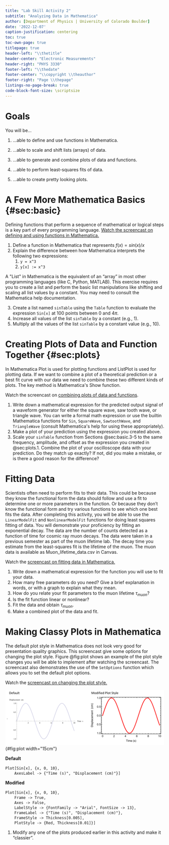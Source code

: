 ```yaml
---
title: "Lab Skill Activity 2"
subtitle: "Analyzing Data in Mathematica"
author: [Department of Physics | University of Colorado Boulder]
date: '2022-12-07'
caption-justification: centering
toc: true
toc-own-page: true
titlepage: true
header-left: "\\thetitle"
header-center: "Electronic Measurements"
header-right: "PHYS 3330"
footer-left: "\\thedate"
footer-center: "\\copyright \\theauthor"
footer-right: "Page \\thepage"
listings-no-page-break: true
code-block-font-size: \scriptsize
---
```


# Goals

You will be…

1. …able to define and use functions in Mathematica.

2. …able to scale and shift lists (arrays) of data.

3. …able to generate and combine plots of data and functions.

4. …able to perform least-squares fits of data.

5.    …able to create pretty looking plots.

# A Few More Mathematica Basics {#sec:basic}

Defining functions that perform a sequence of mathematical or logical steps is a key part of every programming language. [Watch the screencast on defining and using functions in Mathematica.](https://tinyurl.com/54n854z5)

1. Define a function in Mathematica that represents $f(x) = sin(x)/x$
2. Explain the difference between how Mathematica interprets the following two expressions:
   1. `y = x^3`
   2. `y[x] := x^3`

A "List" in Mathematica is the equivalent of an “array” in most other programming languages (like C, Python, MATLAB). This exercise requires you to create a list and perform the basic list manipulations like shifting and scaling all list values by a constant. You may need to consult the Mathematica help documentation.

3. Create a list named `sinTable` using the `Table` function to evaluate the expression `Sin[x]` at
   100 points between $0$ and $4\pi$.
4. Increase all values of the list `sinTable` by a constant (e.g., 1).
5. Multiply all the values of the list `sinTable` by a constant value (e.g., 10).

# Creating Plots of Data and Function Together {#sec:plots}

In Mathematica Plot is used for plotting functions and ListPlot is used for plotting data. If we want to combine a plot of a theoretical prediction or a best fit curve with our data we need to combine these two different kinds of plots. The key method is Mathematica's Show function.

Watch the screencast on [combining plots of data and functions](https://tinyurl.com/bdhebupv).

1. Write down a mathematical expression for the predicted output signal of a waveform generator for either the square wave, saw tooth wave, or triangle wave. You can write a formal math expression or use the builtin Mathematica functions for `Sin`, `SquareWave`, `SawtoothWave`, and `TriangleWave` (consult Mathematica's help for using these appropriately).
2. Make a plot of your prediction using the expression you created above.
3. Scale your `sinTable` function from Sections @sec:basic\.3-5 to the same frequency, amplitude, and offset as the expression you created in @sec:plots\.1. Combine the plot of your oscilloscope data with your prediction. Do they match up exactly? If not, did you make a mistake, or is there a good reason for the difference?

# Fitting Data

Scientists often need to perform fits to their data. This could be because they know the functional form the data should follow and use a fit to determine one or more parameters in the function. Or because they don’t know the functional form and try various functions to see which one best fits the data. After completing this activity, you will be able to use the `LinearModelFit` and `NonlinearModelFit` functions for doing least squares fitting of data. You will demonstrate your proficiency by fitting an exponential decay. The data are the number of counts detected as a function of time for cosmic ray muon decays. The data were taken in a previous semester as part of the muon lifetime lab. The decay time you estimate from the least-squares fit is the lifetime of the muon. The muon data is available as Muon_lifetime_data.csv in Canvas.

Watch the [screencast on fitting data in Mathematica.](https://tinyurl.com/ynudcc4t)

1. Write down a mathematical expression for the function you will use to fit your data.
2. How many free parameters do you need? Give a brief explanation in words, or with a graph to explain what they mean.
3. How do you relate your fit parameters to the muon lifetime $\tau_{muon}$?
4. Is the fit function linear or nonlinear?
5. Fit the data and obtain $\tau_{muon}$.
6. Make a combined plot of the data and fit.

# Making Classy Plots in Mathematica

The default plot style in Mathematica does not look very good for presentation quality graphics. This screencast give some options for changing the plot style. Figure @fig:plot shows an example of the plot style changes you will be able to implement after watching the screencast. The screencast also demonstrates the use of the `SetOptions` function which allows you to set the default plot options.

Watch the [screencast on changing the plot style.](https://tinyurl.com/y4hxvmjn)

![Plot of $sin(t)$ for $t$ between $0$ and $10$. Modifying the plot options can improve the viewing of the plot within Mathematica and for printing. Notice that the default axes and sine curve are very thin when printed.](https://raw.githubusercontent.com/UCBoulder/PHYS-3330/main/lsa2fig/plot.png){#fig:plot width="15cm"}

**Default**

```
Plot[Sin[x], {x, 0, 10}, 
	AxesLabel -> {"Time (s)", "Displacement (cm)"}]
```
**Modified**

```
Plot[Sin[x], {x, 0, 10},
	Frame -> True,
	Axes -> False,
	LabelStyle -> {FontFamily -> "Arial", FontSize -> 13},
	FrameLabel -> {"Time (s)", "Displacement (cm)"},
	FrameStyle -> Thickness[0.005],
	PlotStyle -> {Red, Thickness[0.01]}]
```

1. Modify any one of the plots produced earlier in this activity and make it “classier”.
